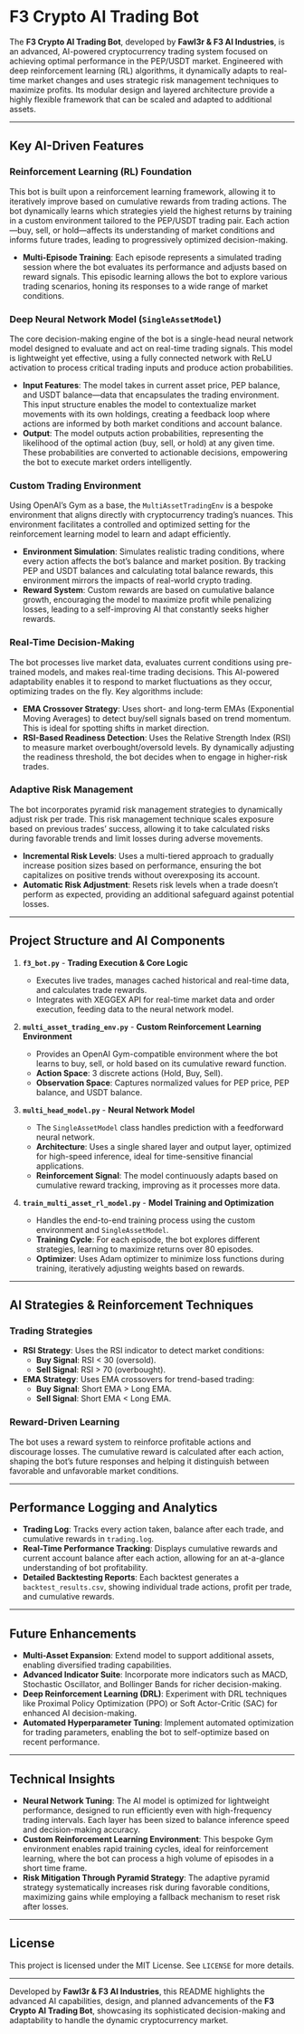 # F3 Crypto AI Trading Bot

The **F3 Crypto AI Trading Bot**, developed by **Fawl3r & F3 AI Industries**, is an advanced, AI-powered cryptocurrency trading system focused on achieving optimal performance in the PEP/USDT market. Engineered with deep reinforcement learning (RL) algorithms, it dynamically adapts to real-time market changes and uses strategic risk management techniques to maximize profits. Its modular design and layered architecture provide a highly flexible framework that can be scaled and adapted to additional assets.

---

## Key AI-Driven Features

### Reinforcement Learning (RL) Foundation

This bot is built upon a reinforcement learning framework, allowing it to iteratively improve based on cumulative rewards from trading actions. The bot dynamically learns which strategies yield the highest returns by training in a custom environment tailored to the PEP/USDT trading pair. Each action—buy, sell, or hold—affects its understanding of market conditions and informs future trades, leading to progressively optimized decision-making.

- **Multi-Episode Training**: Each episode represents a simulated trading session where the bot evaluates its performance and adjusts based on reward signals. This episodic learning allows the bot to explore various trading scenarios, honing its responses to a wide range of market conditions.

### Deep Neural Network Model (`SingleAssetModel`)

The core decision-making engine of the bot is a single-head neural network model designed to evaluate and act on real-time trading signals. This model is lightweight yet effective, using a fully connected network with ReLU activation to process critical trading inputs and produce action probabilities.

- **Input Features**: The model takes in current asset price, PEP balance, and USDT balance—data that encapsulates the trading environment. This input structure enables the model to contextualize market movements with its own holdings, creating a feedback loop where actions are informed by both market conditions and account balance.
- **Output**: The model outputs action probabilities, representing the likelihood of the optimal action (buy, sell, or hold) at any given time. These probabilities are converted to actionable decisions, empowering the bot to execute market orders intelligently.

### Custom Trading Environment

Using OpenAI’s Gym as a base, the `MultiAssetTradingEnv` is a bespoke environment that aligns directly with cryptocurrency trading’s nuances. This environment facilitates a controlled and optimized setting for the reinforcement learning model to learn and adapt efficiently.

- **Environment Simulation**: Simulates realistic trading conditions, where every action affects the bot’s balance and market position. By tracking PEP and USDT balances and calculating total balance rewards, this environment mirrors the impacts of real-world crypto trading.
- **Reward System**: Custom rewards are based on cumulative balance growth, encouraging the model to maximize profit while penalizing losses, leading to a self-improving AI that constantly seeks higher rewards.

### Real-Time Decision-Making

The bot processes live market data, evaluates current conditions using pre-trained models, and makes real-time trading decisions. This AI-powered adaptability enables it to respond to market fluctuations as they occur, optimizing trades on the fly. Key algorithms include:

- **EMA Crossover Strategy**: Uses short- and long-term EMAs (Exponential Moving Averages) to detect buy/sell signals based on trend momentum. This is ideal for spotting shifts in market direction.
- **RSI-Based Readiness Detection**: Uses the Relative Strength Index (RSI) to measure market overbought/oversold levels. By dynamically adjusting the readiness threshold, the bot decides when to engage in higher-risk trades.

### Adaptive Risk Management

The bot incorporates pyramid risk management strategies to dynamically adjust risk per trade. This risk management technique scales exposure based on previous trades’ success, allowing it to take calculated risks during favorable trends and limit losses during adverse movements.

- **Incremental Risk Levels**: Uses a multi-tiered approach to gradually increase position sizes based on performance, ensuring the bot capitalizes on positive trends without overexposing its account.
- **Automatic Risk Adjustment**: Resets risk levels when a trade doesn’t perform as expected, providing an additional safeguard against potential losses.

---

## Project Structure and AI Components

1. **`f3_bot.py`** - **Trading Execution & Core Logic**
   - Executes live trades, manages cached historical and real-time data, and calculates trade rewards.
   - Integrates with XEGGEX API for real-time market data and order execution, feeding data to the neural network model.

2. **`multi_asset_trading_env.py`** - **Custom Reinforcement Learning Environment**
   - Provides an OpenAI Gym-compatible environment where the bot learns to buy, sell, or hold based on its cumulative reward function.
   - **Action Space**: 3 discrete actions (Hold, Buy, Sell).
   - **Observation Space**: Captures normalized values for PEP price, PEP balance, and USDT balance.

3. **`multi_head_model.py`** - **Neural Network Model**
   - The `SingleAssetModel` class handles prediction with a feedforward neural network.
   - **Architecture**: Uses a single shared layer and output layer, optimized for high-speed inference, ideal for time-sensitive financial applications.
   - **Reinforcement Signal**: The model continuously adapts based on cumulative reward tracking, improving as it processes more data.

4. **`train_multi_asset_rl_model.py`** - **Model Training and Optimization**
   - Handles the end-to-end training process using the custom environment and `SingleAssetModel`.
   - **Training Cycle**: For each episode, the bot explores different strategies, learning to maximize returns over 80 episodes.
   - **Optimizer**: Uses Adam optimizer to minimize loss functions during training, iteratively adjusting weights based on rewards.

---

## AI Strategies & Reinforcement Techniques

### Trading Strategies

- **RSI Strategy**: Uses the RSI indicator to detect market conditions:
  - **Buy Signal**: RSI < 30 (oversold).
  - **Sell Signal**: RSI > 70 (overbought).
- **EMA Strategy**: Uses EMA crossovers for trend-based trading:
  - **Buy Signal**: Short EMA > Long EMA.
  - **Sell Signal**: Short EMA < Long EMA.

### Reward-Driven Learning

The bot uses a reward system to reinforce profitable actions and discourage losses. The cumulative reward is calculated after each action, shaping the bot’s future responses and helping it distinguish between favorable and unfavorable market conditions.

---

## Performance Logging and Analytics

- **Trading Log**: Tracks every action taken, balance after each trade, and cumulative rewards in `trading.log`.
- **Real-Time Performance Tracking**: Displays cumulative rewards and current account balance after each action, allowing for an at-a-glance understanding of bot profitability.
- **Detailed Backtesting Reports**: Each backtest generates a `backtest_results.csv`, showing individual trade actions, profit per trade, and cumulative rewards.

---

## Future Enhancements

- **Multi-Asset Expansion**: Extend model to support additional assets, enabling diversified trading capabilities.
- **Advanced Indicator Suite**: Incorporate more indicators such as MACD, Stochastic Oscillator, and Bollinger Bands for richer decision-making.
- **Deep Reinforcement Learning (DRL)**: Experiment with DRL techniques like Proximal Policy Optimization (PPO) or Soft Actor-Critic (SAC) for enhanced AI decision-making.
- **Automated Hyperparameter Tuning**: Implement automated optimization for trading parameters, enabling the bot to self-optimize based on recent performance.

---

## Technical Insights

- **Neural Network Tuning**: The AI model is optimized for lightweight performance, designed to run efficiently even with high-frequency trading intervals. Each layer has been sized to balance inference speed and decision-making accuracy.
- **Custom Reinforcement Learning Environment**: This bespoke Gym environment enables rapid training cycles, ideal for reinforcement learning, where the bot can process a high volume of episodes in a short time frame.
- **Risk Mitigation Through Pyramid Strategy**: The adaptive pyramid strategy systematically increases risk during favorable conditions, maximizing gains while employing a fallback mechanism to reset risk after losses.

---

## License

This project is licensed under the MIT License. See `LICENSE` for more details.

---

Developed by **Fawl3r & F3 AI Industries**, this README highlights the advanced AI capabilities, design, and planned advancements of the **F3 Crypto AI Trading Bot**, showcasing its sophisticated decision-making and adaptability to handle the dynamic cryptocurrency market.
